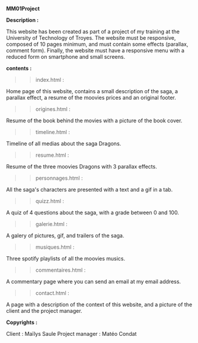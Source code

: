 **MM01Project**



**Description :**

  This website has been created as part of a project of my training at the University of Technology of Troyes. The website must be responsive, composed of 10 pages minimum, and must contain some effects (parallax, comment form). Finally, the website must have a responsive menu with a reduced form on smartphone and small screens.



**contents :**

>> index.html :
  
  Home page of this website, contains a small description of the saga, a parallax effect, a resume of the moovies prices and an original footer.


>> origines.html :

  Resume of the book behind the movies with a picture of the book cover.
  
  
>> timeline.html :
  
  Timeline of all medias about the saga Dragons. 
  
  
>> resume.html :

  Resume of the three moovies Dragons with 3 parallax effects.
  
  
>> personnages.html :

  All the saga's characters are presented with a text and a gif in a tab.


>> quizz.html :

  A quiz of 4 questions about the saga, with a grade between 0 and 100.


>> galerie.html :

  A galery of pictures, gif, and trailers of the saga.


>> musiques.html :

  Three spotify playlists of all the moovies musics.
  
  
>> commentaires.html :

  A commentary page where you can send an email at my email address.


>> contact.html :
 
  A page with a description of the context of this website, and a picture of the client and the project manager.
 
 
 
**Copyrights :**
 
Client : Maïlys Saule
Project manager : Matéo Condat
